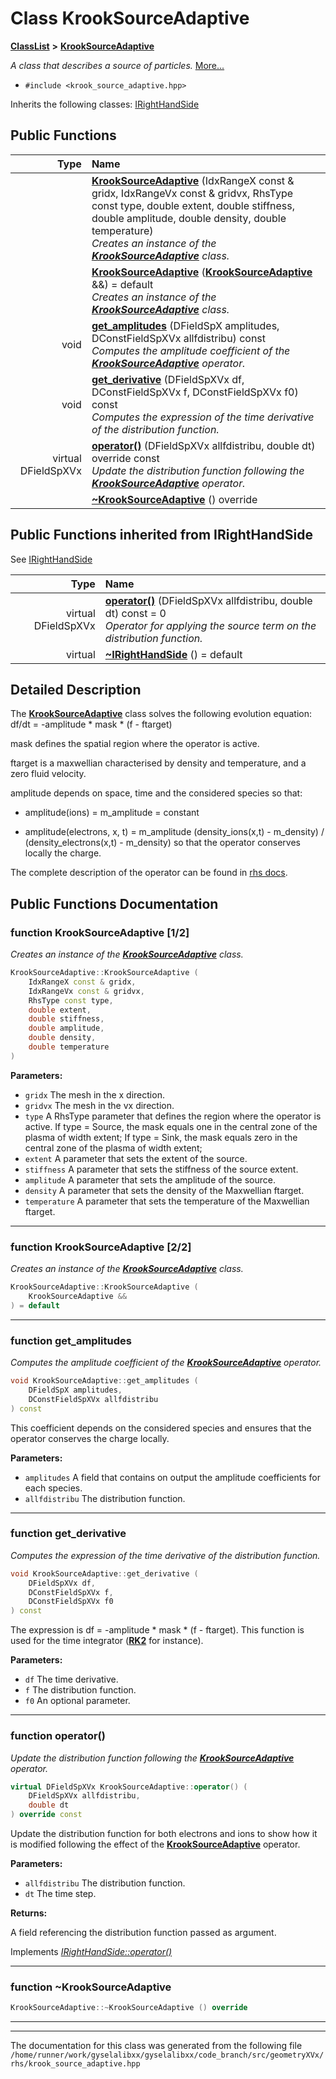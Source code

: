 

# Class KrookSourceAdaptive



[**ClassList**](annotated.md) **>** [**KrookSourceAdaptive**](classKrookSourceAdaptive.md)



_A class that describes a source of particles._ [More...](#detailed-description)

* `#include <krook_source_adaptive.hpp>`



Inherits the following classes: [IRightHandSide](classIRightHandSide.md)






















































## Public Functions

| Type | Name |
| ---: | :--- |
|   | [**KrookSourceAdaptive**](#function-krooksourceadaptive-12) (IdxRangeX const & gridx, IdxRangeVx const & gridvx, RhsType const type, double extent, double stiffness, double amplitude, double density, double temperature) <br>_Creates an instance of the_ [_**KrookSourceAdaptive**_](classKrookSourceAdaptive.md) _class._ |
|   | [**KrookSourceAdaptive**](#function-krooksourceadaptive-22) ([**KrookSourceAdaptive**](classKrookSourceAdaptive.md) &&) = default<br>_Creates an instance of the_ [_**KrookSourceAdaptive**_](classKrookSourceAdaptive.md) _class._ |
|  void | [**get\_amplitudes**](#function-get_amplitudes) (DFieldSpX amplitudes, DConstFieldSpXVx allfdistribu) const<br>_Computes the amplitude coefficient of the_ [_**KrookSourceAdaptive**_](classKrookSourceAdaptive.md) _operator._ |
|  void | [**get\_derivative**](#function-get_derivative) (DFieldSpXVx df, DConstFieldSpXVx f, DConstFieldSpXVx f0) const<br>_Computes the expression of the time derivative of the distribution function._  |
| virtual DFieldSpXVx | [**operator()**](#function-operator) (DFieldSpXVx allfdistribu, double dt) override const<br>_Update the distribution function following the_ [_**KrookSourceAdaptive**_](classKrookSourceAdaptive.md) _operator._ |
|   | [**~KrookSourceAdaptive**](#function-krooksourceadaptive) () override<br> |


## Public Functions inherited from IRightHandSide

See [IRightHandSide](classIRightHandSide.md)

| Type | Name |
| ---: | :--- |
| virtual DFieldSpXVx | [**operator()**](classIRightHandSide.md#function-operator) (DFieldSpXVx allfdistribu, double dt) const = 0<br>_Operator for applying the source term on the distribution function._  |
| virtual  | [**~IRightHandSide**](classIRightHandSide.md#function-irighthandside) () = default<br> |






















































## Detailed Description


The [**KrookSourceAdaptive**](classKrookSourceAdaptive.md) class solves the following evolution equation: df/dt = -amplitude \* mask \* (f - ftarget)


mask defines the spatial region where the operator is active.


ftarget is a maxwellian characterised by density and temperature, and a zero fluid velocity.


amplitude depends on space, time and the considered species so that:
* amplitude(ions) = m\_amplitude = constant 

* amplitude(electrons, x, t) = m\_amplitude (density\_ions(x,t) - m\_density) / (density\_electrons(x,t) - m\_density) 
 so that the operator conserves locally the charge.




The complete description of the operator can be found in [rhs docs](https://github.com/gyselax/gyselalibxx/blob/main/doc/geometryXVx/krook_source.pdf). 


    
## Public Functions Documentation




### function KrookSourceAdaptive [1/2]

_Creates an instance of the_ [_**KrookSourceAdaptive**_](classKrookSourceAdaptive.md) _class._
```C++
KrookSourceAdaptive::KrookSourceAdaptive (
    IdxRangeX const & gridx,
    IdxRangeVx const & gridvx,
    RhsType const type,
    double extent,
    double stiffness,
    double amplitude,
    double density,
    double temperature
) 
```





**Parameters:**


* `gridx` The mesh in the x direction. 
* `gridvx` The mesh in the vx direction. 
* `type` A RhsType parameter that defines the region where the operator is active. If type = Source, the mask equals one in the central zone of the plasma of width extent; If type = Sink, the mask equals zero in the central zone of the plasma of width extent; 
* `extent` A parameter that sets the extent of the source. 
* `stiffness` A parameter that sets the stiffness of the source extent. 
* `amplitude` A parameter that sets the amplitude of the source. 
* `density` A parameter that sets the density of the Maxwellian ftarget. 
* `temperature` A parameter that sets the temperature of the Maxwellian ftarget. 




        

<hr>



### function KrookSourceAdaptive [2/2]

_Creates an instance of the_ [_**KrookSourceAdaptive**_](classKrookSourceAdaptive.md) _class._
```C++
KrookSourceAdaptive::KrookSourceAdaptive (
    KrookSourceAdaptive &&
) = default
```




<hr>



### function get\_amplitudes 

_Computes the amplitude coefficient of the_ [_**KrookSourceAdaptive**_](classKrookSourceAdaptive.md) _operator._
```C++
void KrookSourceAdaptive::get_amplitudes (
    DFieldSpX amplitudes,
    DConstFieldSpXVx allfdistribu
) const
```



This coefficient depends on the considered species and ensures that the operator conserves the charge locally.




**Parameters:**


* `amplitudes` A field that contains on output the amplitude coefficients for each species. 
* `allfdistribu` The distribution function. 




        

<hr>



### function get\_derivative 

_Computes the expression of the time derivative of the distribution function._ 
```C++
void KrookSourceAdaptive::get_derivative (
    DFieldSpXVx df,
    DConstFieldSpXVx f,
    DConstFieldSpXVx f0
) const
```



The expression is df = -amplitude \* mask \* (f - ftarget). This function is used for the time integrator ([**RK2**](classRK2.md) for instance).




**Parameters:**


* `df` The time derivative. 
* `f` The distribution function. 
* `f0` An optional parameter. 




        

<hr>



### function operator() 

_Update the distribution function following the_ [_**KrookSourceAdaptive**_](classKrookSourceAdaptive.md) _operator._
```C++
virtual DFieldSpXVx KrookSourceAdaptive::operator() (
    DFieldSpXVx allfdistribu,
    double dt
) override const
```



Update the distribution function for both electrons and ions to show how it is modified following the effect of the [**KrookSourceAdaptive**](classKrookSourceAdaptive.md) operator.




**Parameters:**


* `allfdistribu` The distribution function. 
* `dt` The time step.



**Returns:**

A field referencing the distribution function passed as argument. 





        
Implements [*IRightHandSide::operator()*](classIRightHandSide.md#function-operator)


<hr>



### function ~KrookSourceAdaptive 

```C++
KrookSourceAdaptive::~KrookSourceAdaptive () override
```




<hr>

------------------------------
The documentation for this class was generated from the following file `/home/runner/work/gyselalibxx/gyselalibxx/code_branch/src/geometryXVx/rhs/krook_source_adaptive.hpp`

